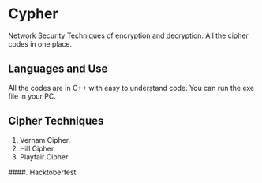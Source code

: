 # Cypher
Network Security Techniques of encryption and decryption. All the cipher codes in one place.

## Languages and Use

All the codes are in C++ with easy to understand code. 
You can run the exe file in your PC.

## Cipher Techniques

1. Vernam Cipher.
2. Hill Cipher.
3. Playfair Cipher




####.  Hacktoberfest
